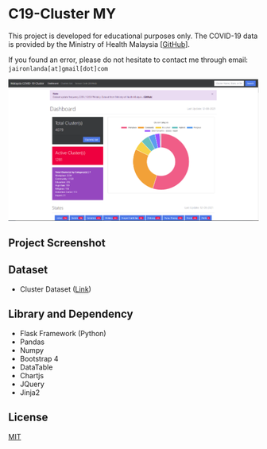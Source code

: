 # C19-Cluster MY

This project is developed for educational purposes only. The COVID-19 data is provided by the Ministry of Health Malaysia [[GitHub](https://github.com/MoH-Malaysia/covid19-public)].

If you found an error, please do not hesitate to contact me through email: `jaironlanda[at]gmail[dot]com`

![C19-Cluster Dashboard](https://github.com/Jaironlanda/C19-cluster-MY/blob/main/screenshot/Screenshot_dashboard.png)

## Project Screenshot


## Dataset
- Cluster Dataset ([Link](https://github.com/MoH-Malaysia/covid19-public/tree/main/epidemic#cluster-analysis))


## Library and Dependency
- Flask Framework (Python)
- Pandas
- Numpy
- Bootstrap 4
- DataTable
- Chartjs
- JQuery
- Jinja2

## License
[MIT](https://choosealicense.com/licenses/mit/)